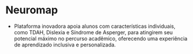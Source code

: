 # Neuromap

- Plataforma inovadora apoia alunos com características individuais, como TDAH, Dislexia e Síndrome de Asperger, para atingirem seu potencial máximo no percurso acadêmico, oferecendo uma experiência de aprendizado inclusiva e personalizada.